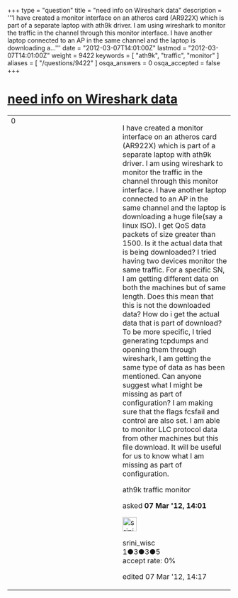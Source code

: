 +++
type = "question"
title = "need info on Wireshark data"
description = '''I have created a monitor interface on an atheros card (AR922X) which is part of a separate laptop with ath9k driver. I am using wireshark to monitor the traffic in the channel through this monitor interface. I have another laptop connected to an AP in the same channel and the laptop is downloading a...'''
date = "2012-03-07T14:01:00Z"
lastmod = "2012-03-07T14:01:00Z"
weight = 9422
keywords = [ "ath9k", "traffic", "monitor" ]
aliases = [ "/questions/9422" ]
osqa_answers = 0
osqa_accepted = false
+++

<div class="headNormal">

# [need info on Wireshark data](/questions/9422/need-info-on-wireshark-data)

</div>

<div id="main-body">

<div id="askform">

<table id="question-table" style="width:100%;"><colgroup><col style="width: 50%" /><col style="width: 50%" /></colgroup><tbody><tr class="odd"><td style="width: 30px; vertical-align: top"><div class="vote-buttons"><div id="post-9422-score" class="post-score" title="current number of votes">0</div><div id="favorite-count" class="favorite-count"></div></div></td><td><div id="item-right"><div class="question-body"><p>I have created a monitor interface on an atheros card (AR922X) which is part of a separate laptop with ath9k driver. I am using wireshark to monitor the traffic in the channel through this monitor interface. I have another laptop connected to an AP in the same channel and the laptop is downloading a huge file(say a linux ISO). I get QoS data packets of size greater than 1500. Is it the actual data that is being downloaded? I tried having two devices monitor the same traffic. For a specific SN, I am getting different data on both the machines but of same length. Does this mean that this is not the downloaded data? How do i get the actual data that is part of download? To be more specific, I tried generating tcpdumps and opening them through wireshark, I am getting the same type of data as has been mentioned. Can anyone suggest what I might be missing as part of configuration? I am making sure that the flags fcsfail and control are also set. I am able to monitor LLC protocol data from other machines but this file download. It will be useful for us to know what I am missing as part of configuration.</p></div><div id="question-tags" class="tags-container tags">ath9k traffic monitor</div><div id="question-controls" class="post-controls"></div><div class="post-update-info-container"><div class="post-update-info post-update-info-user"><p>asked <strong>07 Mar '12, 14:01</strong></p><img src="https://secure.gravatar.com/avatar/2618453e9194929f291128d350b2a4ec?s=32&amp;d=identicon&amp;r=g" class="gravatar" width="32" height="32" alt="srini_wisc&#39;s gravatar image" /><p>srini_wisc<br />
<span class="score" title="1 reputation points">1</span><span title="3 badges"><span class="badge1">●</span><span class="badgecount">3</span></span><span title="3 badges"><span class="silver">●</span><span class="badgecount">3</span></span><span title="5 badges"><span class="bronze">●</span><span class="badgecount">5</span></span><br />
<span class="accept_rate" title="Rate of the user&#39;s accepted answers">accept rate:</span> <span title="srini_wisc has no accepted answers">0%</span></p></div><div class="post-update-info post-update-info-edited"><p>edited 07 Mar '12, 14:17</p></div></div><div id="comments-container-9422" class="comments-container"></div><div id="comment-tools-9422" class="comment-tools"></div><div class="clear"></div><div id="comment-9422-form-container" class="comment-form-container"></div><div class="clear"></div></div></td></tr></tbody></table>

</div>

</div>

